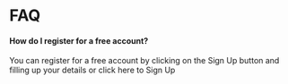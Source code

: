 # FAQ

#### How do I register for a free account?

You can register for a free account by clicking on the Sign Up button and filling up your details or click here to Sign Up

